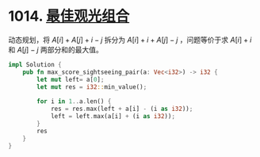 # 1014. [最佳观光组合](https://leetcode-cn.com/problems/best-sightseeing-pair/)

动态规划，将 $A[i] + A[j] + i - j$ 拆分为 $A[i]+i+A[j]-j$ ，问题等价于求 $A[i]+i$ 和 $A[j]-j$ 两部分和的最大值。

```rust
impl Solution {
    pub fn max_score_sightseeing_pair(a: Vec<i32>) -> i32 {
        let mut left= a[0];
        let mut res = i32::min_value();
        
        for i in 1..a.len() {
            res = res.max(left + a[i] - (i as i32));
            left = left.max(a[i] + (i as i32));
        }
        res
    }
}
```

